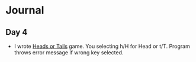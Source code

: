 # Journal
## Day 4
- I wrote [Heads or Tails](heads_tails.py) game. You selecting h/H for Head or t/T. Program throws error message if wrong key selected.